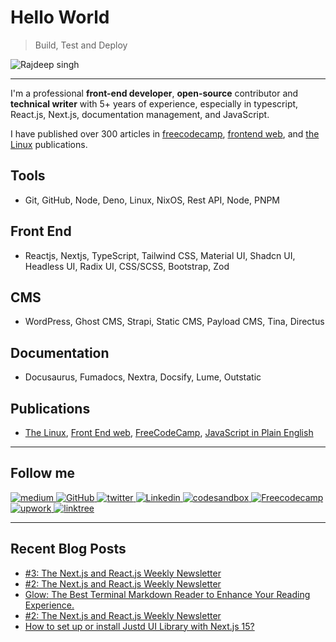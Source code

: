 # Hello World
> Build, Test and Deploy

![Rajdeep singh](https://capsule-render.vercel.app/api?type=soft&color=auto&height=424&section=header&text=Build%2C%20Test%20and%20Deploy&fontSize=70&animation=fadeIn&desc=@officialrajdeepsingh)

---

I'm a professional **front-end developer**, **open-source** contributor and **technical writer** with 5+ years of experience, especially in typescript, React.js, Next.js, documentation management, and JavaScript.

I have published over 300 articles in [freecodecamp](https://www.freecodecamp.org/news/author/officialrajdeepsingh), [frontend web](https://medium.com/frontendweb), and [the Linux](https://medium.com/thelinux) publications.

<!--
I'm 👀 looking for a long-term project based on typescript, Reactjs, Next.js, documentation management, and JavaScript. I even accept or try to work with new technology, which I have never tried.

## Why You Should Hire ✅ Me

1. I have eight years of experience as a developer and have worked with different technologies throughout my front-end development journey.
2. I can guide you on the best technology for your project and startup.
3. I am confident working with documentation, ReactJS, and the NextJS ecosystem.
-->

## Tools

- Git, GitHub, Node, Deno, Linux, NixOS, Rest API, Node, PNPM

## Front End

- Reactjs, Nextjs, TypeScript, Tailwind CSS, Material UI, Shadcn UI, Headless UI, Radix UI, CSS/SCSS, Bootstrap, Zod

## CMS

- WordPress, Ghost CMS, Strapi, Static CMS, Payload CMS, Tina, Directus

## Documentation

- Docusaurus, Fumadocs, Nextra, Docsify, Lume, Outstatic

## Publications

- [The Linux](https://medium.com/thelinux), [Front End web](https://medium.com/frontendweb), [FreeCodeCamp](https://www.freecodecamp.org/news/author/officialrajdeepsingh/), [JavaScript in Plain English](https://javascript.plainenglish.io/)

---

## Follow me

<div id="badges">
  <a target="_blank" href="https://medium.com/@officialrajdeepsingh">
    <img  height={60} width={120} title="Medium" alt="medium" src="https://img.shields.io/badge/Medium-12100E?style=for-the-badge&logo=medium&logoColor=white" alt="LinkedIn Badge"/>
  </a> 
  <a target="_blank" href="https://github.com/officialrajdeepsingh">
    <img  height={60} width={120} title="GitHub" alt="GitHub"  src="https://img.shields.io/badge/github-%23121011.svg?style=for-the-badge&logo=github&logoColor=white"/>
  </a>
  <a target="_blank" href="https://twitter.com/Official_R_deep">
    <img  height={60} width={120} title="Twitter" alt="twitter"  src="https://img.shields.io/badge/Twitter-%231DA1F2.svg?style=for-the-badge&logo=Twitter&logoColor=white"/>
  </a>
  <a target="_blank" href="https://www.linkedin.com/in/officalrajdeepsingh/">
    <img  height={60} width={120} title="Linkedin" alt="Linkedin"  src="https://img.shields.io/badge/linkedin-%230077B5.svg?style=for-the-badge&logo=linkedin&logoColor=white"/>
  </a>
  <a target="_blank" href="https://codesandbox.io/u/officialrajdeepsingh">
    <img  height={60} width={120} title="codesandbox" alt="codesandbox"  src="https://img.shields.io/badge/Codesandbox-040404?style=for-the-badge&logo=codesandbox&logoColor=DBDBDB"/>
  </a>
   <a target="_blank" href="https://www.freecodecamp.org/news/author/officialrajdeepsingh">
    <img  height={60} width={120} title="Freecodecamp" alt="Freecodecamp"  src="https://img.shields.io/badge/Freecodecamp-%23123.svg?&style=for-the-badge&logo=freecodecamp&logoColor=green"/>
  </a>
   <a target="_blank" href="https://www.upwork.com/freelancers/~01a4e8ba7a41795229">
    <img  height={60} width={120} title="upwork" alt="upwork"  src="https://img.shields.io/badge/UpWork-6FDA44?style=for-the-badge&logo=Upwork&logoColor=white"/>
  </a>
   <a target="_blank" href="https://linktr.ee/officialrajdeepsingh">
    <img  height={60} width={120} title="linktree" alt="linktree"  src="https://img.shields.io/badge/linktree-1de9b6?style=for-the-badge&logo=linktree&logoColor=white"/>
  </a>
</div>

---

## Recent Blog Posts

<!-- BLOG-POST-LIST:START -->
- [#3: The Next.js and React.js Weekly Newsletter](https://medium.com/nextjs/3-the-next-js-and-react-js-weekly-newsletter-66ef4244dfb6?source=rss-87a39efc43fa------2)
- [#2: The Next.js and React.js Weekly Newsletter](https://medium.com/nextjs/2-the-next-js-and-react-js-weekly-newsletter-3505534301e1?source=rss-87a39efc43fa------2)
- [Glow: The Best Terminal Markdown Reader to Enhance Your Reading Experience.](https://medium.com/thelinux/glow-the-best-terminal-markdown-reader-to-enhance-your-reading-experience-3e31d57e710a?source=rss-87a39efc43fa------2)
- [#2: The Next.js and React.js Weekly Newsletter](https://medium.com/nextjs/2-the-next-js-and-react-js-weekly-newsletter-7236c0181218?source=rss-87a39efc43fa------2)
- [How to set up or install Justd UI Library with Next.js 15?](https://medium.com/frontendweb/nextjs-15-42d84187bd2d?source=rss-87a39efc43fa------2)
<!-- BLOG-POST-LIST:END -->
